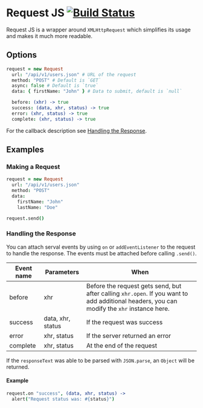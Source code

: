 # Request JS [![Build Status](https://travis-ci.org/philipgiuliani/requester-js.svg?branch=master)](https://travis-ci.org/philipgiuliani/requester-js)

Request JS is a wrapper around `XMLHttpRequest` which simplifies its usage and makes it much more readable.

## Options
```coffeescript
request = new Request
  url: "/api/v1/users.json" # URL of the request
  method: "POST" # Default is `GET`
  async: false # Default is `true`
  data: { firstName: "John" } # Data to submit, default is `null`

  before: (xhr) -> true
  success: (data, xhr, status) -> true
  error: (xhr, status) -> true
  complete: (xhr, status) -> true
```

For the callback description see [Handling the Response](#handling-the-response).

## Examples
### Making a Request
```coffeescript
request = new Request
  url: "/api/v1/users.json"
  method: "POST"
  data:
    firstName: "John"
    lastName: "Doe"

request.send()
```

### Handling the Response
You can attach serval events by using `on` or `addEventListener` to the request to handle the response. The events must be attached before calling `.send()`.

| Event name | Parameters        | When
|------------|-------------------|---------------------------------
| before     | xhr               | Before the request gets send, but after calling `xhr.open`. If you want to add additional headers, you can modify the `xhr` instance here.
| success    | data, xhr, status | If the request was success
| error      | xhr, status       | If the server returned an error
| complete   | xhr, status       | At the end of the request

If the `responseText` was able to be parsed with `JSON.parse`, an `Object` will be returned.

#### Example
```coffeescript
request.on "success", (data, xhr, status) ->
  alert("Request status was: #{status}")
```

